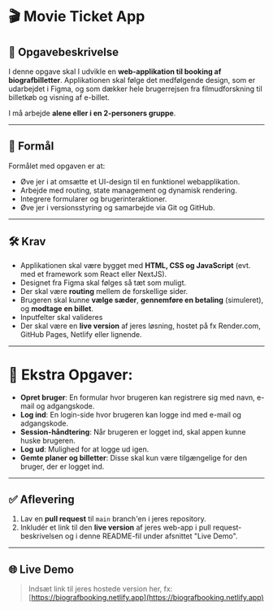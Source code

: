 
# 🎬 Movie Ticket App

## 📌 Opgavebeskrivelse

I denne opgave skal I udvikle en **web-applikation til booking af biografbilletter**. Applikationen skal følge det medfølgende design, som er udarbejdet i Figma, og som dækker hele brugerrejsen fra filmudforskning til billetkøb og visning af e-billet.

I må arbejde **alene eller i en 2-personers gruppe**.

---

## 🎯 Formål

Formålet med opgaven er at:

- Øve jer i at omsætte et UI-design til en funktionel webapplikation.
- Arbejde med routing, state management og dynamisk rendering.
- Integrere formularer og brugerinteraktioner.
- Øve jer i versionsstyring og samarbejde via Git og GitHub.

---

## 🛠️ Krav

- Applikationen skal være bygget med **HTML, CSS og JavaScript** (evt. med et framework som React eller NextJS).
- Designet fra Figma skal følges så tæt som muligt.
- Der skal være **routing** mellem de forskellige sider.
- Brugeren skal kunne **vælge sæder**, **gennemføre en betaling** (simuleret), og **modtage en billet**.
- Inputfelter skal valideres
- Der skal være en **live version** af jeres løsning, hostet på fx Render.com, GitHub Pages, Netlify eller lignende.

---

# 🌟 Ekstra Opgaver:

- **Opret bruger**: En formular hvor brugeren kan registrere sig med navn, e-mail og adgangskode.
- **Log ind**: En login-side hvor brugeren kan logge ind med e-mail og adgangskode.
- **Session-håndtering**: Når brugeren er logget ind, skal appen kunne huske brugeren.
- **Log ud**: Mulighed for at logge ud igen.
- **Gemte planer og billetter**: Disse skal kun være tilgængelige for den bruger, der er logget ind.

---

## ✅ Aflevering

1. Lav en **pull request** til `main` branch'en i jeres repository.
2. Inkludér et link til den **live version** af jeres web-app i pull request-beskrivelsen og i denne README-fil under afsnittet "Live Demo".

---

## 🌐 Live Demo

> Indsæt link til jeres hostede version her, fx:
> [https://biografbooking.netlify.app](https://biografbooking.netlify.app)
